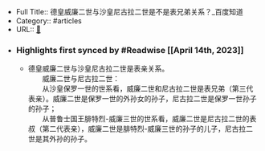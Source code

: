 - Full Title:: 德皇威廉二世与沙皇尼古拉二世是不是表兄弟关系？_百度知道
- Category:: #articles
- URL:: [🔗](https://zhidao.baidu.com/question/543505403.html?qbl=relate_question_0)
- ### Highlights first synced by #Readwise [[April 14th, 2023]]
    - 德皇威廉二世与沙皇尼古拉二世是表亲关系。  
　　威廉二世与尼古拉二世：  
　　从沙皇保罗一世的世系看，威廉二世和尼古拉二世是表兄弟（第三代表亲）。威廉二世是保罗一世的外孙女的孙子，尼古拉二世是保罗一世孙子的孙子；  
　　从普鲁士国王腓特烈-威廉三世的世系看，威廉二世是尼古拉二世的表叔（第二代表亲），威廉二世是腓特烈-威廉三世的孙子的儿子，尼古拉二世是其外孙的孙子。
